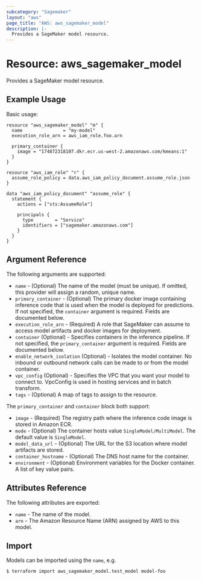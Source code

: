```yaml
---
subcategory: "Sagemaker"
layout: "aws"
page_title: "AWS: aws_sagemaker_model"
description: |-
  Provides a SageMaker model resource.
---
```


# Resource: aws_sagemaker_model

Provides a SageMaker model resource.

## Example Usage

Basic usage:

```hcl
resource "aws_sagemaker_model" "m" {
  name               = "my-model"
  execution_role_arn = aws_iam_role.foo.arn

  primary_container {
    image = "174872318107.dkr.ecr.us-west-2.amazonaws.com/kmeans:1"
  }
}

resource "aws_iam_role" "r" {
  assume_role_policy = data.aws_iam_policy_document.assume_role.json
}

data "aws_iam_policy_document" "assume_role" {
  statement {
    actions = ["sts:AssumeRole"]

    principals {
      type        = "Service"
      identifiers = ["sagemaker.amazonaws.com"]
    }
  }
}
```

## Argument Reference

The following arguments are supported:

* `name` - (Optional) The name of the model (must be unique). If omitted, this provider will assign a random, unique name.
* `primary_container` - (Optional) The primary docker image containing inference code that is used when the model is deployed for predictions.  If not specified, the `container` argument is required. Fields are documented below.
* `execution_role_arn` - (Required) A role that SageMaker can assume to access model artifacts and docker images for deployment.
* `container` (Optional) -  Specifies containers in the inference pipeline. If not specified, the `primary_container` argument is required. Fields are documented below.
* `enable_network_isolation` (Optional) - Isolates the model container. No inbound or outbound network calls can be made to or from the model container.
* `vpc_config` (Optional) - Specifies the VPC that you want your model to connect to. VpcConfig is used in hosting services and in batch transform.
* `tags` - (Optional) A map of tags to assign to the resource.

The `primary_container` and `container` block both support:

* `image` - (Required) The registry path where the inference code image is stored in Amazon ECR.
* `mode` - (Optional) The container hosts value `SingleModel/MultiModel`. The default value is `SingleModel`.
* `model_data_url` - (Optional) The URL for the S3 location where model artifacts are stored.
* `container_hostname` - (Optional) The DNS host name for the container.
* `environment` - (Optional) Environment variables for the Docker container.
   A list of key value pairs.

## Attributes Reference

The following attributes are exported:

* `name` - The name of the model.
* `arn` - The Amazon Resource Name (ARN) assigned by AWS to this model.

## Import

Models can be imported using the `name`, e.g.

```
$ terraform import aws_sagemaker_model.test_model model-foo
```
